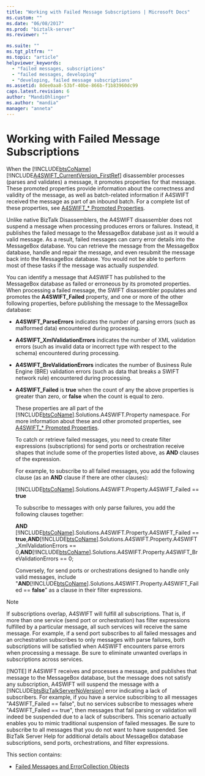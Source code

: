 ```yaml
---
title: "Working with Failed Message Subscriptions | Microsoft Docs"
ms.custom: ""
ms.date: "06/08/2017"
ms.prod: "biztalk-server"
ms.reviewer: ""

ms.suite: ""
ms.tgt_pltfrm: ""
ms.topic: "article"
helpviewer_keywords: 
  - "failed messages, subscriptions"
  - "failed messages, developing"
  - "developing, failed message subscriptions"
ms.assetid: 8dee0aa8-53bf-40be-866b-f1b83960dc99
caps.latest.revision: 6
author: "MandiOhlinger"
ms.author: "mandia"
manager: "anneta"
---
```

# Working with Failed Message Subscriptions
When the [!INCLUDE[btsCoName](../../includes/btsconame-md.md)][!INCLUDE[A4SWIFT_CurrentVersion_FirstRef](../../includes/a4swift-currentversion-firstref-md.md)] disassembler processes (parses and validates) a message, it promotes properties for that message. These promoted properties provide information about the correctness and validity of the message, as well as batch-related information if A4SWIFT received the message as part of an inbound batch. For a complete list of these properties, see [A4SWIFT_* Promoted Properties](../../adapters-and-accelerators/accelerator-swift/a4swift-promoted-properties.md).  
  
 Unlike native BizTalk Disassemblers, the A4SWIFT disassembler does not suspend a message when processing produces errors or failures. Instead, it publishes the failed message to the MessageBox database just as it would a valid message. As a result, failed messages can carry error details into the MessageBox database. You can retrieve the message from the MessageBox database, handle and repair the message, and even resubmit the message back into the MessageBox database. You would not be able to perform most of these tasks if the message was actually *suspended*.  
  
 You can identify a message that A4SWIFT has published to the MessageBox database as failed or erroneous by its promoted properties. When processing a failed message, the SWIFT disassembler populates and promotes the **A4SWIFT_Failed** property, and one or more of the other following properties, before publishing the message to the MessageBox database:  
  
- **A4SWIFT_ParseErrors** indicates the number of parsing errors (such as malformed data) encountered during processing.  
  
- **A4SWIFT_XmlValidationErrors** indicates the number of XML validation errors (such as invalid data or incorrect type with respect to the schema) encountered during processing.  
  
- **A4SWIFT_BreValidationErrors** indicates the number of Business Rule Engine (BRE) validation errors (such as data that breaks a SWIFT network rule) encountered during processing.  
  
- **A4SWIFT_Failed** is **true** when the count of any the above properties is greater than zero, or **false** when the count is equal to zero.  
  
  These properties are all part of the [!INCLUDE[btsCoName](../../includes/btsconame-md.md)].Solutions.A4SWIFT.Property namespace. For more information about these and other promoted properties, see [A4SWIFT_* Promoted Properties](../../adapters-and-accelerators/accelerator-swift/a4swift-promoted-properties.md).  
  
  To catch or retrieve failed messages, you need to create filter expressions (subscriptions) for send ports or orchestration receive shapes that include some of the properties listed above, as **AND** clauses of the expression.  
  
  For example, to subscribe to all failed messages, you add the following clause (as an **AND** clause if there are other clauses):  
  
  [!INCLUDE[btsCoName](../../includes/btsconame-md.md)].Solutions.A4SWIFT.Property.A4SWIFT_Failed == **true**  
  
  To subscribe to messages with only parse failures, you add the following clauses together:  
  
  **AND** [!INCLUDE[btsCoName](../../includes/btsconame-md.md)].Solutions.A4SWIFT.Property.A4SWIFT_Failed == **true**,**AND**[!INCLUDE[btsCoName](../../includes/btsconame-md.md)].Solutions.A4SWIFT.Property.A4SWIFT_XmlValidationErrors == 0,**AND**[!INCLUDE[btsCoName](../../includes/btsconame-md.md)].Solutions.A4SWIFT.Property.A4SWIFT_BreValidationErrors == 0;  
  
  Conversely, for send ports or orchestrations designed to handle only valid messages, include "**AND**[!INCLUDE[btsCoName](../../includes/btsconame-md.md)].Solutions.A4SWIFT.Property.A4SWIFT_Failed == **false**" as a clause in their filter expressions.  
  
> [!NOTE]
>  If subscriptions overlap, A4SWIFT will fulfill all subscriptions. That is, if more than one service (send port or orchestration) has filter expressions fulfilled by a particular message, all such services will receive the same message. For example, if a send port subscribes to all failed messages and an orchestration subscribes to only messages with parse failures, both subscriptions will be satisfied when A4SWIFT encounters parse errors when processing a message. Be sure to eliminate unwanted overlaps in subscriptions across services.  
> 
> [!NOTE]
>  If A4SWIFT receives and processes a message, and publishes that message to the MessageBox database, but the message does not satisfy any subscription, A4SWIFT will suspend the message with a [!INCLUDE[btsBizTalkServerNoVersion](../../includes/btsbiztalkservernoversion-md.md)] error indicating a lack of subscribers. For example, if you have a service subscribing to all messages "A4SWIFT_Failed == false", but no services subscribe to messages where "A4SWIFT_Failed == true", then messages that fail parsing or validation will indeed be suspended due to a lack of subscribers. This scenario actually enables you to mimic traditional suspension of failed messages. Be sure to subscribe to all messages that you do not want to have suspended. See BizTalk Server Help for additional details about MessageBox database subscriptions, send ports, orchestrations, and filter expressions.  
  
 This section contains:  
  
-   [Failed Messages and ErrorCollection Objects](../../adapters-and-accelerators/accelerator-swift/failed-messages-and-errorcollection-objects.md)